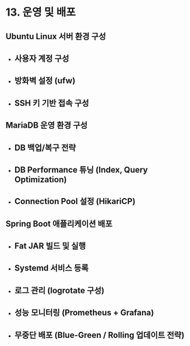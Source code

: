 # 13. 운영 및 배포

## Ubuntu Linux 서버 환경 구성

- ## 사용자 계정 구성

- ## 방화벽 설정 (ufw)

- ## SSH 키 기반 접속 구성

## MariaDB 운영 환경 구성

- ## DB 백업/복구 전략

- ## DB Performance 튜닝 (Index, Query Optimization)

- ## Connection Pool 설정 (HikariCP)

## Spring Boot 애플리케이션 배포

- ## Fat JAR 빌드 및 실행

- ## Systemd 서비스 등록

- ## 로그 관리 (logrotate 구성)

- ## 성능 모니터링 (Prometheus + Grafana)

- ## 무중단 배포 (Blue-Green / Rolling 업데이트 전략)